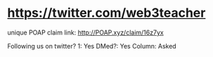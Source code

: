 # https://twitter.com/web3teacher

unique POAP claim link: 
http://POAP.xyz/claim/16z7yx

Following us on twitter? 1: Yes
DMed?: Yes
Column: Asked